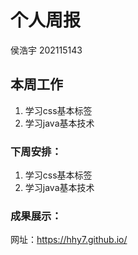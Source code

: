 # 个人周报

侯浩宇 202115143

## 本周工作

1. 学习css基本标签
2. 学习java基本技术

### 下周安排：

1. 学习css基本标签
2. 学习java基本技术

### 成果展示：

网址：https://hhy7.github.io/